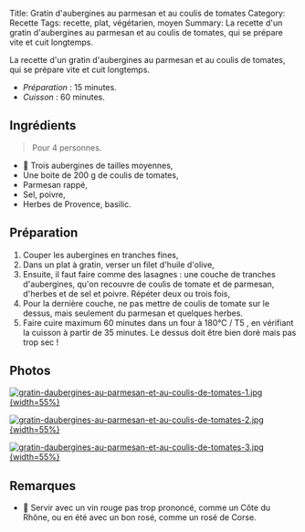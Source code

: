 Title: Gratin d'aubergines au parmesan et au coulis de tomates
Category: Recette
Tags: recette, plat, végétarien, moyen
Summary: La recette d'un gratin d'aubergines au parmesan et au coulis de tomates, qui se prépare vite et cuit longtemps.

La recette d'un gratin d'aubergines au parmesan et au coulis de tomates, qui se prépare vite et cuit longtemps.

- *Préparation* : 15 minutes.
- *Cuisson* : 60 minutes.

## Ingrédients
> Pour 4 personnes.

- 🍆 Trois aubergines de tailles moyennes,
- Une boite de 200 g de coulis de tomates,
- Parmesan rappé,
- Sel, poivre,
- Herbes de Provence, basilic.

## Préparation
1. Couper les aubergines en tranches fines,
2. Dans un plat à gratin, verser un filet d'huile d'olive,
3. Ensuite, il faut faire comme des lasagnes : une couche de tranches d'aubergines, qu'on recouvre de coulis de tomate et de parmesan, d'herbes et de sel et poivre. Répéter deux ou trois fois,
4. Pour la dernière couche, ne pas mettre de coulis de tomate sur le dessus, mais seulement du parmesan et quelques herbes.
5. Faire cuire maximum 60 minutes dans un four à 180°C / T5 <i class="fa fa-thermometer-full" aria-hidden="true"></i>, en vérifiant la cuisson à partir de 35 minutes. Le dessus doit être bien doré mais pas trop sec !


## Photos
[![gratin-daubergines-au-parmesan-et-au-coulis-de-tomates-1.jpg]({filename}images/gratin-daubergines-au-parmesan-et-au-coulis-de-tomates-1.jpg){width=55%}]({filename}images/gratin-daubergines-au-parmesan-et-au-coulis-de-tomates-1.jpg)

[![gratin-daubergines-au-parmesan-et-au-coulis-de-tomates-2.jpg]({filename}images/gratin-daubergines-au-parmesan-et-au-coulis-de-tomates-2.jpg){width=55%}]({filename}images/gratin-daubergines-au-parmesan-et-au-coulis-de-tomates-2.jpg)

[![gratin-daubergines-au-parmesan-et-au-coulis-de-tomates-3.jpg]({filename}images/gratin-daubergines-au-parmesan-et-au-coulis-de-tomates-3.jpg){width=55%}]({filename}images/gratin-daubergines-au-parmesan-et-au-coulis-de-tomates-3.jpg)

## Remarques
- :wine_glass: Servir avec un vin rouge pas trop prononcé, comme un Côte du Rhône, ou en été avec un bon rosé, comme un rosé de Corse.
